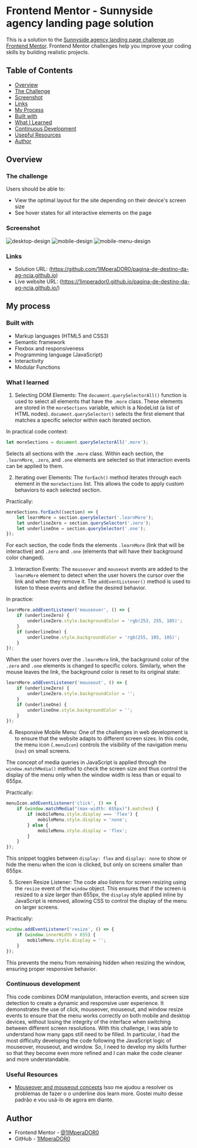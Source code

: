 # Frontend Mentor - Sunnyside agency landing page solution

This is a solution to the [Sunnyside agency landing page challenge on Frontend Mentor](https://www.frontendmentor.io/challenges/sunnyside-agency-landing-page-7yVs3B6ef). Frontend Mentor challenges help you improve your coding skills by building realistic projects.

## Table of Contents

- [Overview](#overview)
- [The Challenge](#the-challenge)
- [Screenshot](#screenshot)
- [Links](#links)
- [My Process](#my-process)
- [Built with](#built-with)
- [What I Learned](#what-i-learned)
- [Continuous Development](#continuous-development)
- [Usepful Resources](#useful-resources)
- [Author](#author)

## Overview

### The challenge

Users should be able to:

- View the optimal layout for the site depending on their device's screen size
- See hover states for all interactive elements on the page

### Screenshot
![desktop-design](./images/desktop-design.png)
![mobile-design](./images/mobile-design.png)
![mobile-menu-design](./images/mobile-menu-design.png)

### Links

- Solution URL: (https://github.com/1IMperaDOR0/pagina-de-destino-da-ag-ncia.github.io)
- Live website URL: (https://1imperador0.github.io/pagina-de-destino-da-ag-ncia.github.io/)

## My process

### Built with

- Markup languages ​​(HTML5 and CSS3)
- Semantic framework
- Flexbox and responsiveness
- Programming language (JavaScript)
- Interactivity
- Modular Functions

### What I learned

1. Selecting DOM Elements:
The `document.querySelectorAll()` function is used to select all elements that have the `.more` class. These elements are stored in the `moreSections` variable, which is a NodeList (a list of HTML nodes). `document.querySelector()` selects the first element that matches a specific selector within each iterated section.

In practical code context:

```javascript
let moreSections = document.querySelectorAll('.more');
```

Selects all sections with the `.more` class. Within each section, the `.learnMore`, `.zero`, and `.one` elements are selected so that interaction events can be applied to them.

2. Iterating over Elements:
The `forEach()` method iterates through each element in the `moreSections` list. This allows the code to apply custom behaviors to each selected section.

Practically:

```javascript
moreSections.forEach((section) => {
    let learnMore = section.querySelector('.learnMore');
    let underlineZero = section.querySelector('.zero');
    let underlineOne = section.querySelector('.one');
});
```

For each section, the code finds the elements `.learnMore` (link that will be interactive) and `.zero` and `.one` (elements that will have their background color changed).

3. Interaction Events:
The `mouseover` and `mouseout` events are added to the `learnMore` element to detect when the user hovers the cursor over the link and when they remove it. The `addEventListener()` method is used to listen to these events and define the desired behavior.

In practice:

```javascript
learnMore.addEventListener('mouseover', () => {
    if (underlineZero) {
        underlineZero.style.backgroundColor = 'rgb(253, 255, 105)';
    }
    if (underlineOne) {
        underlineOne.style.backgroundColor = 'rgb(255, 105, 105)';
    }
});
```

When the user hovers over the `.learnMore` link, the background color of the `.zero` and `.one` elements is changed to specific colors. Similarly, when the mouse leaves the link, the background color is reset to its original state:

```javascript
learnMore.addEventListener('mouseout', () => {
    if (underlineZero) {
        underlineZero.style.backgroundColor = '';
    }
    if (underlineOne) {
        underlineOne.style.backgroundColor = '';
    }
});
```

4. Responsive Mobile Menu:
One of the challenges in web development is to ensure that the website adapts to different screen sizes. In this code, the menu icon (`.menuIcon`) controls the visibility of the navigation menu (`nav`) on small screens.

The concept of media queries in JavaScript is applied through the `window.matchMedia()` method to check the screen size and thus control the display of the menu only when the window width is less than or equal to 655px.

Practically:

```javascript
menuIcon.addEventListener('click', () => {
    if (window.matchMedia("(max-width: 655px)").matches) {
        if (mobileMenu.style.display === 'flex') {
            mobileMenu.style.display = 'none';
        } else {
            mobileMenu.style.display = 'flex';
        }
    }
});
```

This snippet toggles between `display: flex` and `display: none` to show or hide the menu when the icon is clicked, but only on screens smaller than 655px.

5. Screen Resize Listener:
The code also listens for screen resizing using the `resize` event of the `window` object. This ensures that if the screen is resized to a size larger than 655px, the `display` style applied inline by JavaScript is removed, allowing CSS to control the display of the menu on larger screens.

Practically:

```javascript
window.addEventListener('resize', () => {
    if (window.innerWidth > 655) {
        mobileMenu.style.display = '';
    }
});
```

This prevents the menu from remaining hidden when resizing the window, ensuring proper responsive behavior.

### Continuous development

This code combines DOM manipulation, interaction events, and screen size detection to create a dynamic and responsive user experience. It demonstrates the use of click, mouseover, mouseout, and window resize events to ensure that the menu works correctly on both mobile and desktop devices, without losing the integrity of the interface when switching between different screen resolutions. With this challenge, I was able to understand how many gaps still need to be filled. In particular, I had the most difficulty developing the code following the JavaScript logic of mouseover, mouseout, and window. So, I need to develop my skills further so that they become even more refined and I can make the code cleaner and more understandable.

### Useful Resources

- [Mouseover and mouseout concepts](https://javascript.info/mousemove-mouseover-mouseout-mouseenter-mouseleave) Isso me ajudou a resolver os problemas de fazer o o underline dos learn more. Gostei muito desse padrão e vou usá-lo de agora em diante.


## Author

- Frontend Mentor - [@1IMperaDOR0](https://www.frontendmentor.io/profile/1IMperaDOR0)
- GitHub - [1IMperaDOR0](https://github.com/1IMperaDOR0)
